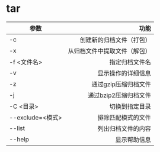 # tar
|参数|功能|
|-|-:|
|-c|创建新的归档文件（打包）|
|-x|从归档文件中提取文件（解包）|
|-f <文件名>|指定归档文件名|
|-v|显示操作的详细信息|
|-z|通过gzip压缩归档文件|
|-j|通过bzip2压缩归档文件|
|-C <目录>|切换到指定目录|
|--exclude=<模式>|排除匹配模式的文件|
|--list|列出归档文件的内容|
|--help|显示帮助信息|